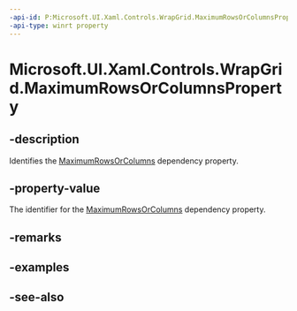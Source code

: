 ```yaml
---
-api-id: P:Microsoft.UI.Xaml.Controls.WrapGrid.MaximumRowsOrColumnsProperty
-api-type: winrt property
---
```


<!-- Property syntax
public Windows.UI.Xaml.DependencyProperty MaximumRowsOrColumnsProperty { get; }
-->

# Microsoft.UI.Xaml.Controls.WrapGrid.MaximumRowsOrColumnsProperty

## -description
Identifies the [MaximumRowsOrColumns](wrapgrid_maximumrowsorcolumns.md) dependency property.

## -property-value
The identifier for the [MaximumRowsOrColumns](wrapgrid_maximumrowsorcolumns.md) dependency property.

## -remarks

## -examples

## -see-also
